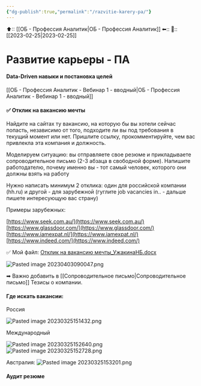 ```yaml
---
{"dg-publish":true,"permalink":"/razvitie-karery-pa/"}
---
```



⬆:: [[ОБ - Профессия Аналитик\|ОБ - Профессия Аналитик]]
⬅::
📅:: [[2023-02-25\|2023-02-25]] 

# Развитие карьеры - ПА

#### Data-Driven навыки и постановка целей

[[ОБ - Профессия Аналитик - Вебинар 1 - вводный\|ОБ - Профессия Аналитик - Вебинар 1 - вводный]]



#### ✅ Отклик на вакансию мечты

Найдите на сайтах ту вакансию, на которую бы вы хотели сейчас попасть, независимо от того, подходите ли вы под требования в текущий момент или нет. Пришлите ссылку, прокомментируйте, чем вас привлекла эта компания и должность.

Моделируем ситуацию: вы отправляете свое резюме и прикладываете сопроводительное письмо (2-3 абзаца в свободной форме). Напишите работодателю, почему именно вы - тот самый человек, которого они должны взять на работу

Нужно написать минимум 2 отклика: один для российской компании (hh.ru) и другой - для зарубежной (гуглите job vacancies in.. - дальше пишете интересующую вас страну)

Примеры зарубежных:

[https://www.seek.com.au/](https://www.seek.com.au/)  
[https://www.glassdoor.com/](https://www.glassdoor.com/)
[https://www.iamexpat.nl/](https://www.iamexpat.nl/)
[https://www.indeed.com/](https://www.indeed.com/)

✅ Мой файл: [Отклик на вакансию мечты_УжакинаНБ.docx](https://1drv.ms/w/s!AphkMRhsKk94jWUeg57gucOhlthV?e=iujWAz)

![Pasted image 20230403090047.png](/img/user/Pasted%20image%2020230403090047.png)

➡ Важно добавить в [[Сопроводительное письмо\|Сопроводительное письмо]] Тезисы о компании.

#### Где искать вакансии:
Россия

![Pasted image 20230325151432.png](/img/user/Pasted%20image%2020230325151432.png)

Международный

![Pasted image 20230325152640.png](/img/user/Pasted%20image%2020230325152640.png)
![Pasted image 20230325152728.png](/img/user/Pasted%20image%2020230325152728.png)

Австралия:
![Pasted image 20230325153201.png](/img/user/Pasted%20image%2020230325153201.png)

#### Аудит резюме



